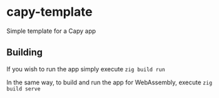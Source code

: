 # capy-template
Simple template for a Capy app

## Building
If you wish to run the app simply execute
`zig build run`

In the same way, to build and run the app for WebAssembly, execute
`zig build serve`
